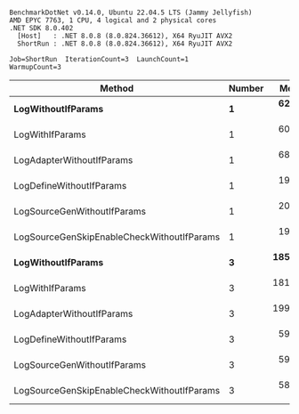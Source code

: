 ```

BenchmarkDotNet v0.14.0, Ubuntu 22.04.5 LTS (Jammy Jellyfish)
AMD EPYC 7763, 1 CPU, 4 logical and 2 physical cores
.NET SDK 8.0.402
  [Host]   : .NET 8.0.8 (8.0.824.36612), X64 RyuJIT AVX2
  ShortRun : .NET 8.0.8 (8.0.824.36612), X64 RyuJIT AVX2

Job=ShortRun  IterationCount=3  LaunchCount=1  
WarmupCount=3  

```
| Method                                     | Number | Mean      | Error     | StdDev   | Min       | Max       | Gen0   | Allocated |
|------------------------------------------- |------- |----------:|----------:|---------:|----------:|----------:|-------:|----------:|
| **LogWithoutIfParams**                         | **1**      |  **62.60 ns** |  **6.857 ns** | **0.376 ns** |  **62.22 ns** |  **62.98 ns** | **0.0010** |      **88 B** |
| LogWithIfParams                            | 1      |  60.33 ns |  3.885 ns | 0.213 ns |  60.12 ns |  60.55 ns | 0.0010 |      88 B |
| LogAdapterWithoutIfParams                  | 1      |  68.78 ns |  2.465 ns | 0.135 ns |  68.66 ns |  68.93 ns | 0.0010 |      88 B |
| LogDefineWithoutIfParams                   | 1      |  19.95 ns |  1.803 ns | 0.099 ns |  19.88 ns |  20.06 ns |      - |         - |
| LogSourceGenWithoutIfParams                | 1      |  20.03 ns |  3.506 ns | 0.192 ns |  19.90 ns |  20.25 ns |      - |         - |
| LogSourceGenSkipEnableCheckWithoutIfParams | 1      |  19.26 ns |  0.120 ns | 0.007 ns |  19.25 ns |  19.26 ns |      - |         - |
| **LogWithoutIfParams**                         | **3**      | **185.19 ns** | **26.330 ns** | **1.443 ns** | **183.56 ns** | **186.31 ns** | **0.0031** |     **264 B** |
| LogWithIfParams                            | 3      | 181.64 ns |  8.792 ns | 0.482 ns | 181.33 ns | 182.19 ns | 0.0031 |     264 B |
| LogAdapterWithoutIfParams                  | 3      | 199.96 ns |  1.327 ns | 0.073 ns | 199.89 ns | 200.03 ns | 0.0031 |     264 B |
| LogDefineWithoutIfParams                   | 3      |  59.68 ns |  0.380 ns | 0.021 ns |  59.66 ns |  59.70 ns |      - |         - |
| LogSourceGenWithoutIfParams                | 3      |  59.21 ns | 17.918 ns | 0.982 ns |  58.50 ns |  60.33 ns |      - |         - |
| LogSourceGenSkipEnableCheckWithoutIfParams | 3      |  58.37 ns |  0.203 ns | 0.011 ns |  58.36 ns |  58.38 ns |      - |         - |
